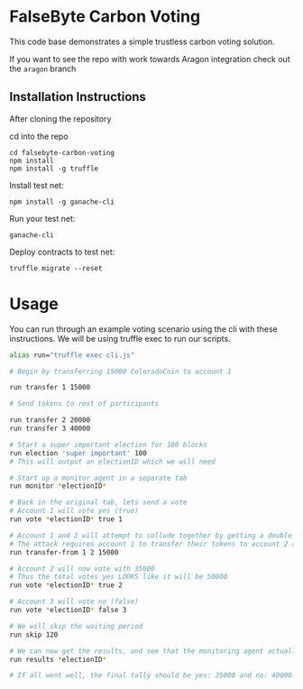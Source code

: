 # FalseByte Carbon Voting

This code base demonstrates a simple trustless carbon voting solution.

If you want to see the repo with work towards Aragon integration check out the `aragon` branch

## Installation Instructions

After cloning the repository

cd into the repo

```
cd falsebyte-carbon-voting
npm install
npm install -g truffle
```

Install test net:
```
npm install -g ganache-cli
```

Run your test net:
```
ganache-cli
```

Deploy contracts to test net:
```
truffle migrate --reset
```

# Usage

You can run through an example voting scenario using the cli with these instructions. We will be using truffle exec to run our scripts.

```bash
alias run="truffle exec cli.js"

# Begin by transferring 15000 ColoradoCoin to account 1

run transfer 1 15000

# Send tokens to rest of participants

run transfer 2 20000
run transfer 3 40000

# Start a super important election for 100 blocks
run election 'super important' 100
# This will output an electionID which we will need

# Start up a monitor agent in a separate tab
run monitor *electionID*

# Back in the original tab, lets send a vote
# Account 1 will vote yes (true)
run vote *electionID* true 1

# Account 1 and 2 will attempt to collude together by getting a double vote
# The attack requires account 1 to transfer their tokens to account 2 after voting
run transfer-from 1 2 15000

# Account 2 will now vote with 35000
# Thus the total votes yes LOOKS like it will be 50000
run vote *electionID* true 2

# Account 3 will vote no (false)
run vote *electionID* false 3

# We will skip the waiting period
run skip 120

# We can now get the results, and see that the monitoring agent actually updated the recorded balance on the ElectionSystem contract
run results *electionID*

# If all went well, the final tally should be yes: 35000 and no: 40000
```